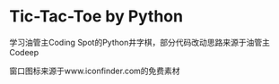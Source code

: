# Tic-Tac-Toe by Python
学习油管主Coding Spot的Python井字棋，部分代码改动思路来源于油管主Codeep

窗口图标来源于www.iconfinder.com的免费素材
